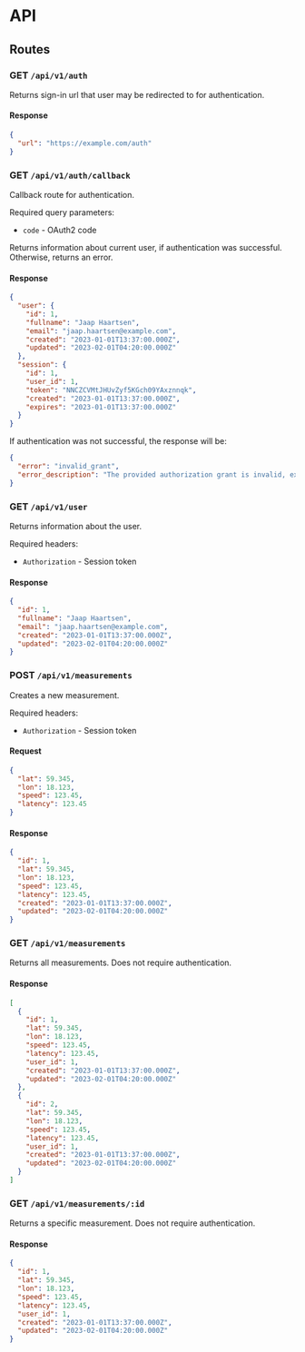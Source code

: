 # API

## Routes

### GET `/api/v1/auth`

Returns sign-in url that user may be redirected to for authentication.

#### Response

```json
{
  "url": "https://example.com/auth"
}
```

### GET `/api/v1/auth/callback`

Callback route for authentication.

Required query parameters:

- `code` - OAuth2 code

Returns information about current user, if authentication was successful. Otherwise, returns an error.

#### Response

```json
{
  "user": {
    "id": 1,
    "fullname": "Jaap Haartsen",
    "email": "jaap.haartsen@example.com",
    "created": "2023-01-01T13:37:00.000Z",
    "updated": "2023-02-01T04:20:00.000Z"
  },
  "session": {
    "id": 1,
    "user_id": 1,
    "token": "NNCZCVMtJHUvZyf5KGch09YAxznnqk",
    "created": "2023-01-01T13:37:00.000Z",
    "expires": "2023-01-01T13:37:00.000Z"
  }
}
```

If authentication was not successful, the response will be:

```json
{
  "error": "invalid_grant",
  "error_description": "The provided authorization grant is invalid, expired, revoked, does not match the redirection URI used in the authorization request, or was issued to another client."
}
```

### GET `/api/v1/user`

Returns information about the user.

Required headers:

- `Authorization` - Session token

#### Response

```json
{
  "id": 1,
  "fullname": "Jaap Haartsen",
  "email": "jaap.haartsen@example.com",
  "created": "2023-01-01T13:37:00.000Z",
  "updated": "2023-02-01T04:20:00.000Z"
}
```

### POST `/api/v1/measurements`

Creates a new measurement.

Required headers:

- `Authorization` - Session token

#### Request

```json
{
  "lat": 59.345,
  "lon": 18.123,
  "speed": 123.45,
  "latency": 123.45
}
```

#### Response

```json
{
  "id": 1,
  "lat": 59.345,
  "lon": 18.123,
  "speed": 123.45,
  "latency": 123.45,
  "created": "2023-01-01T13:37:00.000Z",
  "updated": "2023-02-01T04:20:00.000Z"
}
```

### GET `/api/v1/measurements`

Returns all measurements. Does not require authentication.

#### Response

```json
[
  {
    "id": 1,
    "lat": 59.345,
    "lon": 18.123,
    "speed": 123.45,
    "latency": 123.45,
    "user_id": 1,
    "created": "2023-01-01T13:37:00.000Z",
    "updated": "2023-02-01T04:20:00.000Z"
  },
  {
    "id": 2,
    "lat": 59.345,
    "lon": 18.123,
    "speed": 123.45,
    "latency": 123.45,
    "user_id": 1,
    "created": "2023-01-01T13:37:00.000Z",
    "updated": "2023-02-01T04:20:00.000Z"
  }
]
```

### GET `/api/v1/measurements/:id`

Returns a specific measurement. Does not require authentication.

#### Response

```json
{
  "id": 1,
  "lat": 59.345,
  "lon": 18.123,
  "speed": 123.45,
  "latency": 123.45,
  "user_id": 1,
  "created": "2023-01-01T13:37:00.000Z",
  "updated": "2023-02-01T04:20:00.000Z"
}
```
